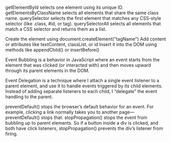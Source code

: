 
<!-- Q-1 -->
getElementById selects one element using its unique ID.
getElementsByClassName selects all elements that share the same class name.
querySelector selects the first element that matches any CSS-style selector (like .class, #id, or tag).
querySelectorAll selects all elements that match a CSS selector and returns them as a list.
<!-- Q 2 -->
Create the element using document.createElement("tagName")
Add content or attributes like textContent, classList, or id
Insert it into the DOM using methods like appendChild() or insertBefore()
<!-- Q 3 -->
Event Bubbling is a behavior in JavaScript where an event starts from the element that was clicked (or interacted with) and then moves upward through its parent elements in the DOM.
<!-- Q 4 -->
Event Delegation is a technique where I attach a single event listener to a parent element, and use it to handle events triggered by its child elements. Instead of adding separate listeners to each child, I “delegate” the event handling to the parent.
<!-- Q 5 -->
preventDefault() stops the browser’s default behavior for an event.
For example, clicking a link normally takes you to another page—preventDefault() stops that.
stopPropagation() stops the event from bubbling up to parent elements.
So if a button inside a div is clicked, and both have click listeners, stopPropagation() prevents the div’s listener from firing.
